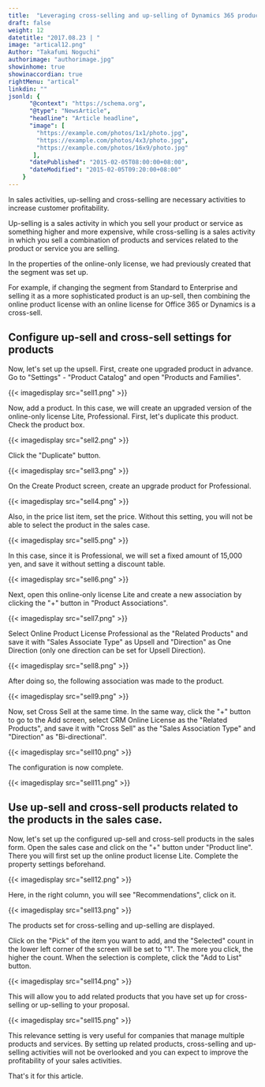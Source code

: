 ```yaml
---
title:  "Leveraging cross-selling and up-selling of Dynamics 365 products"
draft: false
weight: 12
datetitle: "2017.08.23 | "
image: "artical12.png"
Author: "Takafumi Noguchi"
authorimage: "authorimage.jpg"
showinhome: true
showinaccordian: true
rightMenu: "artical"
linkdin: ""
jsonld: {
      "@context": "https://schema.org",
      "@type": "NewsArticle",
      "headline": "Article headline",
      "image": [
        "https://example.com/photos/1x1/photo.jpg",
        "https://example.com/photos/4x3/photo.jpg",
        "https://example.com/photos/16x9/photo.jpg"
       ],
      "datePublished": "2015-02-05T08:00:00+08:00",
      "dateModified": "2015-02-05T09:20:00+08:00"
    }
---
```

<!-- Intro  -->
In sales activities, up-selling and cross-selling are necessary activities to increase customer profitability.

Up-selling is a sales activity in which you sell your product or service as something higher and more expensive, while cross-selling is a sales activity in which you sell a combination of products and services related to the product or service you are selling.

In the properties of the online-only license, we had previously created that the segment was set up.

For example, if changing the segment from Standard to Enterprise and selling it as a more sophisticated product is an up-sell, then combining the online product license with an online license for Office 365 or Dynamics is a cross-sell.

## Configure up-sell and cross-sell settings for products
Now, let's set up the upsell. First, create one upgraded product in advance. Go to "Settings" - "Product Catalog" and open "Products and Families".
<!-- Image= sell1.png -->
{{< imagedisplay src="sell1.png" >}}

Now, add a product. In this case, we will create an upgraded version of the online-only license Lite, Professional. First, let's duplicate this product. Check the product box.
<!-- Image= sell2.png -->
{{< imagedisplay src="sell2.png" >}}

Click the "Duplicate" button.
<!-- Image= sell3.png -->
{{< imagedisplay src="sell3.png" >}}

On the Create Product screen, create an upgrade product for Professional.
<!-- Image= sell4.png -->
{{< imagedisplay src="sell4.png" >}}

Also, in the price list item, set the price. Without this setting, you will not be able to select the product in the sales case.
<!-- Image= sell5.png -->
{{< imagedisplay src="sell5.png" >}}

In this case, since it is Professional, we will set a fixed amount of 15,000 yen, and save it without setting a discount table.
<!-- Image= sell6.png -->
{{< imagedisplay src="sell6.png" >}}

Next, open this online-only license Lite and create a new association by clicking the "+" button in "Product Associations".
<!-- Image= sell7.png -->
{{< imagedisplay src="sell7.png" >}}

Select Online Product License Professional as the "Related Products" and save it with "Sales Associate Type" as Upsell and "Direction" as One Direction (only one direction can be set for Upsell Direction).
<!-- Image= sell8.png -->
{{< imagedisplay src="sell8.png" >}}

After doing so, the following association was made to the product.
<!-- Image= sell9.png -->
{{< imagedisplay src="sell9.png" >}}

Now, set Cross Sell at the same time. In the same way, click the "+" button to go to the Add screen, select CRM Online License as the "Related Products", and save it with "Cross Sell" as the "Sales Association Type" and "Direction" as "Bi-directional".
<!-- Image= sell10.png -->
{{< imagedisplay src="sell10.png" >}}

The configuration is now complete.
<!-- Image= sell11.png -->
{{< imagedisplay src="sell11.png" >}}

##

## Use up-sell and cross-sell products related to the products in the sales case.
Now, let's set up the configured up-sell and cross-sell products in the sales form. Open the sales case and click on the "+" button under "Product line". There you will first set up the online product license Lite. Complete the property settings beforehand.
<!-- Image= sell12.png -->
{{< imagedisplay src="sell12.png" >}}

Here, in the right column, you will see "Recommendations", click on it.
<!-- Image= sell13.png -->
{{< imagedisplay src="sell13.png" >}}

The products set for cross-selling and up-selling are displayed.

Click on the "Pick" of the item you want to add, and the "Selected" count in the lower left corner of the screen will be set to "1". The more you click, the higher the count. When the selection is complete, click the "Add to List" button.
<!-- Image= sell14.png -->
{{< imagedisplay src="sell14.png" >}}

This will allow you to add related products that you have set up for cross-selling or up-selling to your proposal.
<!-- Image= sell15.png -->
{{< imagedisplay src="sell15.png" >}}

This relevance setting is very useful for companies that manage multiple products and services. By setting up related products, cross-selling and up-selling activities will not be overlooked and you can expect to improve the profitability of your sales activities.

That's it for this article.